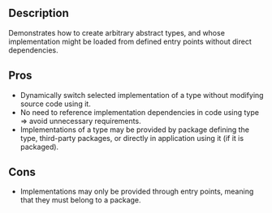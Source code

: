 ## Description

Demonstrates how to create arbitrary abstract types, and whose implementation might be loaded from defined entry points without direct dependencies.

## Pros

- Dynamically switch selected implementation of a type without modifying source code using it.
- No need to reference implementation dependencies in code using type => avoid unnecessary requirements.
- Implementations of a type may be provided by package defining the type, third-party packages, or directly in application using it (if it is packaged).

## Cons

- Implementations may only be provided through entry points, meaning that they must belong to a package.
